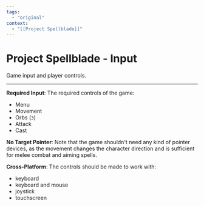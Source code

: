 ```yaml
---
tags:
  - "original"
context:
  - "[[Project Spellblade]]"
---
```


# Project Spellblade - Input

Game input and player controls.

---

**Required Input**: The required controls of the game:

- Menu
- Movement
- Orbs (`3`)
- Attack
- Cast

**No Target Pointer**: Note that the game shouldn't need any kind of pointer devices, as the movement changes the character direction and is sufficient for melee combat and aiming spells.

**Cross-Platform**: The controls should be made to work with:

- keyboard
- keyboard and mouse
- joystick
- touchscreen
